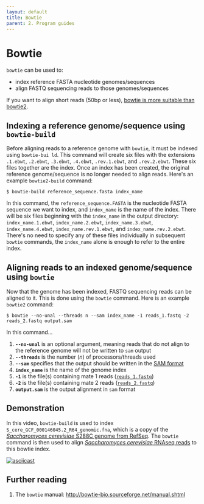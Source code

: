 ```yaml
---
layout: default
title: Bowtie
parent: 2. Program guides
---
```


# Bowtie

`bowtie` can be used to:
 - index reference FASTA nucleotide genomes/sequences
 - align FASTQ sequencing reads to those genomes/sequences

 If you want to align short reads (50bp or less), [bowtie is more suitable than bowtie2](bowtie2.md#differences-between-bowtie-and-bowtie2).

## Indexing a reference genome/sequence using `bowtie-build`

 Before aligning reads to a reference genome with `bowtie`, it must be indexed using `bowtie-bui
    ld`.
This command will create six files with the extensions `.1.ebwt`, `.2.ebwt`, `.3.ebwt`, `.4.ebwt`, `.rev.1.ebwt`, and `.rev.2.ebwt`.
These six files together are the index.
Once an index has been created, the original reference genome/sequence is no longer needed to align reads.
Here's an example `bowtie2-build` command:

```
$ bowtie-build reference_sequence.fasta index_name
```

In this command, the `reference_sequence.FASTA` is the nucleotide FASTA sequence we want to index, and `index_name` is the name of the index.
There will be six files beginning with the `index_name` in the output directory: `index_name.1.ebwt`, `index_name.2.ebwt`, `index_name.3.ebwt`, `index_name.4.ebwt`, `index_name.rev.1.ebwt`, and `index_name.rev.2.ebwt`.
There's no need to specify any of these files individually in subsequent `bowtie` commands, the `index_name` alone is enough to refer to the entire index.

## Aligning reads to an indexed genome/sequence using `bowtie`

Now that the genome has been indexed, FASTQ sequencing reads can be aligned to it.
This is done using the `bowtie` command.
Here is an example `bowtie2` command:

```
$ bowtie --no-unal --threads n --sam index_name -1 reads_1.fastq -2 reads_2.fastq output.sam
```

In this command...
 
1. **`--no-unal`** is an optional argument, meaning reads that do not align to the reference genome will not be written to `sam` output
2. **`--threads`** is the number (*n*) of processors/threads used
3. **`--sam`** specifies that the output should be written in the [SAM format](file_formats.md#sam)
4. **`index_name`** is the name of the genome index
4. **`-1`** is the file(s) containing mate 1 reads ([`reads_1.fastq`](file_formats.md#fastq))
5. **`-2`** is the file(s) containing mate 2 reads ([`reads_2.fastq`](file_formats.md#fastq))
6. **`output.sam`** is the output alignment in `sam` format

## Demonstration

In this video, `bowtie-build` is used to index `S_cere_GCF_000146045.2_R64_genomic.fna`, which is a copy of the [*Saccharomyces cerevisiae* S288C genome from RefSeq](https://www.ncbi.nlm.nih.gov/assembly/GCF_000146045.2).
The `bowtie` command is then used to align [*Saccharomyces cerevisiae* RNAseq reads](https://www.ncbi.nlm.nih.gov/sra/SRR11462797) to this bowtie index.

[![asciicast](https://asciinema.org/a/316272.svg)](https://asciinema.org/a/316272?autoplay=1)

## Further reading

1. The `bowtie` manual: <http://bowtie-bio.sourceforge.net/manual.shtml>

